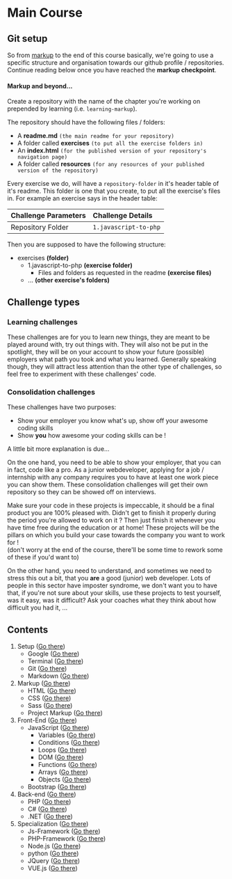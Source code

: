 # Main Course


## Git setup
So from [markup](./2.markup) to the end of this course basically, we're going to use a specific structure and organisation towards our github profile / repositories.
Continue reading below once you have reached the **markup checkpoint**. 

#### Markup and beyond... 
Create a repository with the name of the chapter you're working on prepended by learning (i.e. `learning-markup`).

The repository should have the following files / folders:
- A **readme.md** `(the main readme for your repository)`
- A folder called **exercises** `(to put all the exercise folders in)`
- An **index.html** `(for the published version of your repository's navigation page)`
- A folder called **resources** `(for any resources of your published version of the repository)`

Every exercise we do, will have a `repository-folder` in it's header table of it's readme. This folder is one that you create, to put
all the exercise's files in. For example an exercise says in the header table:

|Challenge Parameters  |Challenge Details              |
|:---------------------|:------------------------------|
|Repository Folder     |`1.javascript-to-php`          |

Then you are supposed to have the following structure:

- exercises **(folder)**
    - 1.javascript-to-php **(exercise folder)**
        - Files and folders as requested in the readme **(exercise files)**
    - ... **(other exercise's folders)**
    






## Challenge types 

### Learning challenges
These challenges are for you to learn new things, they are meant to be played around with, try out things with.
They will also not be put in the spotlight, they will be on your account to show your future (possible) employers what path you took and what you learned.
Generally speaking though, they will attract less attention than the other type of challenges, so feel free to experiment with these challenges' code.

### Consolidation challenges 
These challenges have two purposes:
- Show your employer you know what's up, show off your awesome coding skills
- Show **you** how awesome your coding skills can be !

A little bit more explanation is due... 

On the one hand, you need to be able to show your employer, that you can in fact, code like a pro. As a junior webdeveloper, applying for a job / internship
with any company requires you to have at least one work piece you can show them. These consolidation challenges will get their own repository so they can be showed off on
interviews. 

Make sure your code in these projects is impeccable, it should be a final product you are 100% pleased with. Didn't get to finish it properly during the period you're allowed
to work on it ? Then just finish it whenever you have time free during the education or at home!
These projects will be the pillars on which you build your case towards the company you want to work for ! <br/>
(don't worry at the end of the course, there'll be some time to rework some of these if you'd want to) 

On the other hand, you need to understand, and sometimes we need to stress this out a bit, that you **are** a good (junior) web developer.
Lots of people in this sector have imposter syndrome, we don't want you to have that, if you're not sure about your skills, use these projects to test yourself, 
was it easy, was it difficult? Ask your coaches what they think about how difficult you had it, ... 




## Contents
1. Setup ([Go there](./1.main-course/1.setup))
    * Google ([Go there](./1.main-course/1.setup/1.google/README.md))
    * Terminal ([Go there](./1.main-course/1.setup/2.terminal/README.md))
    * Git ([Go there](./1.main-course/1.setup/3.git/README.md))
    * Markdown ([Go there](./1.main-course/1.setup/4.markdown/README.md))
2. Markup ([Go there](./1.main-course/2.markup))
    * HTML ([Go there](./1.main-course/2.markup/2.html/README.md))
    * CSS ([Go there](./1.main-course/2.markup/3.css/README.md))
    * Sass ([Go there](./1.main-course/2.markup/4.sass/README.md))
    * Project Markup ([Go there](./1.main-course/2.markup/5.project-markup/README.md))
3. Front-End ([Go there](./1.main-course/3.front-end))
    * JavaScript ([Go there](./1.main-course/3.front-end/1.javascript))
        * Variables ([Go there](./1.main-course/3.front-end/1.javascript/1.variables/README.md))
        * Conditions ([Go there](./1.main-course/3.front-end/1.javascript/2.conditions/README.md))
        * Loops ([Go there](./1.main-course/3.front-end/1.javascript/3.loops/README.md))
        * DOM ([Go there](./1.main-course/3.front-end/1.javascript/4.dom/README.md))
        * Functions ([Go there](./1.main-course/3.front-end/1.javascript/5.functions/README.md))
        * Arrays ([Go there](./1.main-course/3.front-end/1.javascript/6.arrays/README.md))
        * Objects ([Go there](./1.main-course/3.front-end/1.javascript/7.objects/README.md))
    * Bootstrap ([Go there](./1.main-course/3.front-end/2.bootstrap/README.md))
4. Back-end ([Go there](./1.main-course/4.back-end))
    * PHP ([Go there](./1.main-course/4.back-end/1.php))
    * C# ([Go there](./1.main-course/4.back-end/2.c#))
    * .NET ([Go there](./1.main-course/4.back-end/3..net))
5. Specialization ([Go there](./1.main-course/5.specialization))
    * Js-Framework ([Go there](./1.main-course/5.specialization/1.js-framework))
    * PHP-Framework ([Go there](./1.main-course/5.specialization/2.php-framework))
    * Node.js ([Go there](./1.main-course/5.specialization/3.node.js))
    * python ([Go there](./1.main-course/5.specialization/4.python))
    * JQuery ([Go there](./1.main-course/5.specialization/5.jquery))
    * VUE.js ([Go there](./1.main-course/5.specialization/6.vue))
